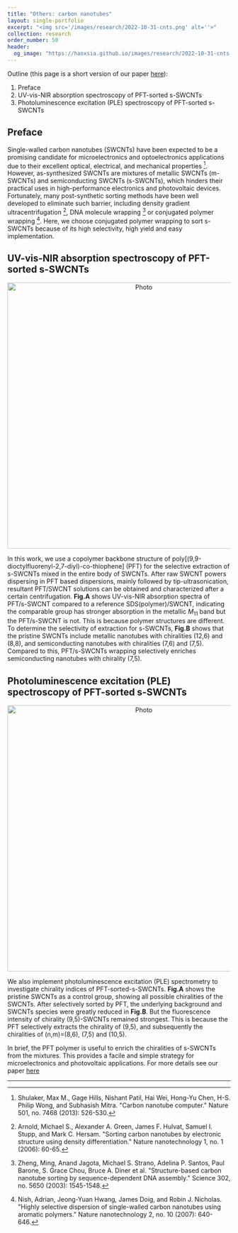 ```yaml
---
title: "Others: carbon nanotubes"
layout: single-portfolio
excerpt: "<img src='/images/research/2022-10-31-cnts.png' alt=''>"
collection: research
order_number: 50
header: 
  og_image: "https://haoxsia.github.io/images/research/2022-10-31-cnts.png"
---
```


Outline (this page is a short version of our paper [here](https://www.degruyter.com/document/doi/10.1515/ntrev-2018-0041/html)):
1. Preface
2. UV-vis-NIR absorption spectroscopy of PFT-sorted s-SWCNTs
3. Photoluminescence excitation (PLE) spectroscopy of PFT-sorted s-SWCNTs

## Preface

Single-walled carbon nanotubes (SWCNTs) have been expected to be a promising candidate for microelectronics and optoelectronics applications due to their excellent optical, electrical, and mechanical properties [^1]. However, as-synthesized SWCNTs are mixtures of metallic SWCNTs (m-SWCNTs) and semiconducting SWCNTs (s-SWCNTs), which hinders their practical uses in high-performance electronics and photovoltaic devices. Fortunately, many post-synthetic sorting methods have been well developed to eliminate such barrier, including density gradient ultracentrifugation [^2], DNA molecule wrapping [^3] or conjugated polymer wrapping [^4]. Here, we choose conjugated polymer wrapping to sort s-SWCNTs because of its high selectivity, high yield and easy implementation.

## UV-vis-NIR absorption spectroscopy of PFT-sorted s-SWCNTs

<p align="center">
  <img src="https://haoxsia.github.io/images/research/2018-10-23-supramolecular-interactions-swcnt-UV-vis-Raman.png?raw=true" alt="Photo" style="width: 600px;"/> 
</p>

In this work, we use a copolymer backbone structure of poly[(9,9-dioctylfluorenyl-2,7-diyl)-co-thiophene] (PFT) for the selective extraction of s-SWCNTs mixed in the entire body of SWCNTs. After raw SWCNT powers dispersing in PFT based dispersions, mainly followed by tip-ultrasonication, resultant PFT/SWCNT solutions can be obtained and characterized after a certain centrifugation. **Fig.A** shows UV-vis-NIR absorption spectra of PFT/s-SWCNT compared to a reference SDS(polymer)/SWCNT, indicating the comparable group has stronger absorption in the metallic $M_{11}$ band but the PFT/s-SWCNT is not. This is because polymer structures are different. To determine the selectivity of extraction for s-SWCNTs, **Fig.B** shows that the pristine SWCNTs include metallic nanotubes with chiralities (12,6) and (8,8), and semiconducting nanotubes with chiralities (7,6) and (7,5). Compared to this, PFT/s-SWCNTs wrapping selectively enriches semiconducting nanotubes with chirality (7,5).

## Photoluminescence excitation (PLE) spectroscopy of PFT-sorted s-SWCNTs

<p align="center">
  <img src="https://haoxsia.github.io/images/research/2018-10-23-supramolecular-interactions-swcnt-PLE.png?raw=true" alt="Photo" style="width: 600px;"/> 
</p>

We also implement photoluminescence excitation (PLE) spectrometry to investigate chirality indices of PFT-sorted-s-SWCNTs. **Fig.A** shows the pristine SWCNTs as a control group, showing all possible chiralities of the SWCNTs. After selectively sorted by PFT, the underlying background and SWCNTs species were greatly reduced in **Fig.B**. But the fluorescence intensity of chirality (9,5)-SWCNTs remained strongest. This is because the PFT selectively extracts the chirality of (9,5), and subsequently the chiralities of (n,m)=(8,6), (7,5) and (10,5).

In brief, the PFT polymer is useful to enrich the chiralities of s-SWCNTs from the mixtures. This provides a facile and simple strategy for microelectronics and photovoltaic applications. For more details see our paper [here](https://www.degruyter.com/document/doi/10.1515/ntrev-2018-0041/html)


------

[^1]: Shulaker, Max M., Gage Hills, Nishant Patil, Hai Wei, Hong-Yu Chen, H-S. Philip Wong, and Subhasish Mitra. "Carbon nanotube computer." Nature 501, no. 7468 (2013): 526-530.
[^2]: Arnold, Michael S., Alexander A. Green, James F. Hulvat, Samuel I. Stupp, and Mark C. Hersam. "Sorting carbon nanotubes by electronic structure using density differentiation." Nature nanotechnology 1, no. 1 (2006): 60-65.
[^3]: Zheng, Ming, Anand Jagota, Michael S. Strano, Adelina P. Santos, Paul Barone, S. Grace Chou, Bruce A. Diner et al. "Structure-based carbon nanotube sorting by sequence-dependent DNA assembly." Science 302, no. 5650 (2003): 1545-1548.
[^4]: Nish, Adrian, Jeong-Yuan Hwang, James Doig, and Robin J. Nicholas. "Highly selective dispersion of single-walled carbon nanotubes using aromatic polymers." Nature nanotechnology 2, no. 10 (2007): 640-646.

